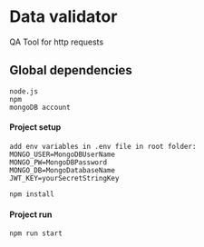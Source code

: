 # Data validator
QA Tool for http requests

## Global dependencies

```
node.js
npm
mongoDB account
```
#### Project setup
```
add env variables in .env file in root folder:
MONGO_USER=MongoDBUserName
MONGO_PW=MongoDBPassword
MONGO_DB=MongoDatabaseName
JWT_KEY=yourSecretStringKey
```

```
npm install
```

#### Project run
```
npm run start
```
